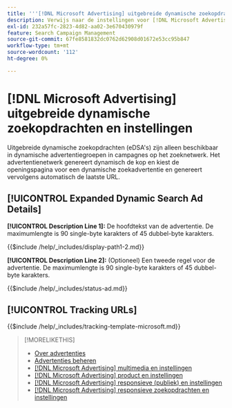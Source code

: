 ```yaml
---
title: '''[!DNL Microsoft Advertising] uitgebreide dynamische zoekopdrachten en instellingen"'
description: Verwijs naar de instellingen voor [!DNL Microsoft Advertising] uitgebreide dynamische zoekopdrachten.
exl-id: 232a57fc-2823-4d82-aa02-3e670430979f
feature: Search Campaign Management
source-git-commit: 67fe8581832dc0762d62908d01672e53cc95b847
workflow-type: tm+mt
source-wordcount: '112'
ht-degree: 0%

---
```


# [!DNL Microsoft Advertising] uitgebreide dynamische zoekopdrachten en instellingen

Uitgebreide dynamische zoekopdrachten (eDSA&#39;s) zijn alleen beschikbaar in dynamische advertentiegroepen in campagnes op het zoeknetwerk. Het advertentienetwerk genereert dynamisch de kop en kiest de openingspagina voor een dynamische zoekadvertentie en genereert vervolgens automatisch de laatste URL.

## [!UICONTROL Expanded Dynamic Search Ad Details]

**[!UICONTROL Description Line 1]:** De hoofdtekst van de advertentie. De maximumlengte is 90 single-byte karakters of 45 dubbel-byte karakters.

<!-- **[!UICONTROL Display Path 1]**, **[!UICONTROL Display Path 2]:** -->

{{$include /help/_includes/display-path1-2.md}}

**[!UICONTROL Description Line 2]:** (Optioneel) Een tweede regel voor de advertentie. De maximumlengte is 90 single-byte karakters of 45 dubbel-byte karakters.

<!-- **[!UICONTROL Status]:** -->

{{$include /help/_includes/status-ad.md}}

## [!UICONTROL Tracking URLs]

<!-- **[!UICONTROL Tracking Template URl]:** -->

{{$include /help/_includes/tracking-template-microsoft.md}}

>[!MORELIKETHIS]
>
>* [Over advertenties](ad-about.md)
>* [Advertenties beheren](ad-manage.md)
>* [[!DNL Microsoft Advertising] multimedia en instellingen](ad-settings-microsoft-multimedia.md)
>* [[!DNL Microsoft Advertising] product en instellingen](ad-settings-microsoft-product.md)
>* [[!DNL Microsoft Advertising] responsieve (publiek) en instellingen](ad-settings-microsoft-responsive.md)
>* [[!DNL Microsoft Advertising] responsieve zoekopdrachten en instellingen](ad-settings-microsoft-rsa.md)
